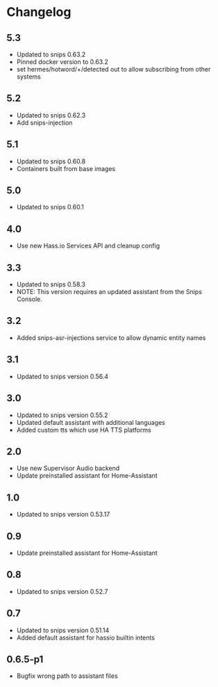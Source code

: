 # Changelog

## 5.3
- Updated to snips 0.63.2
- Pinned docker version to 0.63.2
- set hermes/hotword/+/detected out to allow subscribing from other systems

## 5.2
- Updated to snips 0.62.3
- Add snips-injection

## 5.1
- Updated to snips 0.60.8
- Containers built from base images

## 5.0
- Updated to snips 0.60.1

## 4.0
- Use new Hass.io Services API and cleanup config

## 3.3
- Updated to snips 0.58.3
- NOTE: This version requires an updated assistant from the Snips Console.

## 3.2
- Added snips-asr-injections service to allow dynamic entity names

## 3.1
- Updated to snips version 0.56.4

## 3.0
- Updated to snips version 0.55.2
- Updated default assistant with additional languages
- Added custom tts which use HA TTS platforms

## 2.0
- Use new Supervisor Audio backend
- Update preinstalled assistant for Home-Assistant

## 1.0
- Updated to snips version 0.53.17

## 0.9
- Update preinstalled assistant for Home-Assistant

## 0.8
- Updated to snips version 0.52.7

## 0.7
- Updated to snips version 0.51.14
- Added default assistant for hassio builtin intents

## 0.6.5-p1
- Bugfix wrong path to assistant files
